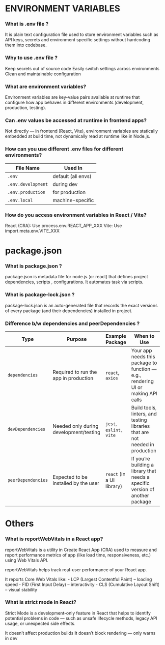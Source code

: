 # ENVIRONMENT VARIABLES

### What is .env file ?

It is plain text configuration file used to store environment variables such as API keys, secrets and environment specific settings without hardcoding them into codebase.

### Why to use .env file ?

Keep secrets out of source code
Easily switch settings across environments
Clean and maintainable configuration

### What are environment variables?

Environment variables are key-value pairs available at runtime that configure how app behaves in different environments (development, production, testing).


### Can .env values be accessed at runtime in frontend apps?

Not directly — in frontend (React, Vite), environment variables are statically embedded at build time, not dynamically read at runtime like in Node.js.

### How can you use different .env files for different environments?

| File Name          | Used In            |
| ------------------ | ------------------ |
| `.env`             | default (all envs) |
| `.env.development` | during dev         |
| `.env.production`  | for production     |
| `.env.local`       | machine-specific   |

### How do you access environment variables in React / Vite?

React (CRA): Use process.env.REACT_APP_XXX
Vite: Use import.meta.env.VITE_XXX


# package.json

### What is package.json ?

package.json is metadata file for node.js (or react) that defines project dependencies, scripts , configurations. It automates task via scripts.

### What is package-lock.json ?

package-lock.json is an auto-generated file that records the exact versions of every package (and their dependencies) installed in  project.


### Difference b/w dependencies and peerDependencies ?

| **Type**           | **Purpose**                            | **Example Package**       | **When to Use**                                                                  |
| ------------------ | -------------------------------------- | ------------------------- | -------------------------------------------------------------------------------- |
| `dependencies`     | Required to run the app in production  | `react`, `axios`          | Your app needs this package to function — e.g., rendering UI or making API calls |
| `devDependencies`  | Needed only during development/testing | `jest`, `eslint`, `vite`  | Build tools, linters, and testing libraries that are not needed in production    |
| `peerDependencies` | Expected to be installed by the user   | `react` (in a UI library) | If you’re building a library that needs a specific version of another package    |



# Others

### What is reportWebVitals in a React app?

reportWebVitals is a utility in Create React App (CRA) used to measure and report performance metrics of app (like load time, responsiveness, etc.) using Web Vitals API.

reportWebVitals helps track real-user performance of your React app.

It reports Core Web Vitals like:
    - LCP (Largest Contentful Paint) – loading speed
    - FID (First Input Delay) – interactivity
    - CLS (Cumulative Layout Shift) – visual stability


### What is strict mode in React?

Strict Mode is a development-only feature in React that helps to identify potential problems in code — such as unsafe lifecycle methods, legacy API usage, or unexpected side effects.

It doesn’t affect production builds
It doesn’t block rendering — only warns in dev

